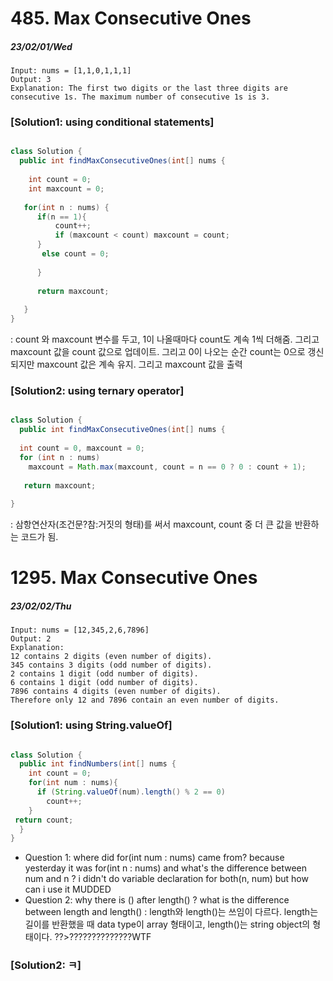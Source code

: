 
# 485. Max Consecutive Ones 
##### 23/02/01/Wed

```  
Input: nums = [1,1,0,1,1,1]  
Output: 3  
Explanation: The first two digits or the last three digits are consecutive 1s. The maximum number of consecutive 1s is 3.
```  

### [Solution1: using conditional statements]

```java

class Solution {
  public int findMaxConsecutiveOnes(int[] nums {
  
    int count = 0;
    int maxcount = 0;
   
   for(int n : nums) {
      if(n == 1){
          count++;
          if (maxcount < count) maxcount = count;
      }
       else count = 0;       
      
      }
      
      return maxcount;
      
   }
}
```

: count 와 maxcount 변수를 두고, 1이 나올때마다 count도 계속 1씩 더해줌. 그리고 maxcount 값을 count 값으로 업데이트. 그리고 0이 나오는 순간 count는 0으로 갱신되지만 maxcount 값은 계속 유지. 그리고 maxcount 값을 출력


### [Solution2: using ternary operator]

```java

class Solution {
  public int findMaxConsecutiveOnes(int[] nums {
  
  int count = 0, maxcount = 0;
  for (int n : nums)
    maxcount = Math.max(maxcount, count = n == 0 ? 0 : count + 1);
    
   return maxcount;
   
}
```

: 삼항연산자(조건문?참:거짓의 형태)를 써서 maxcount, count 중 더 큰 값을 반환하는 코드가 됨. 




# 1295. Max Consecutive Ones 
##### 23/02/02/Thu

```  
Input: nums = [12,345,2,6,7896]  
Output: 2  
Explanation:   
12 contains 2 digits (even number of digits).  
345 contains 3 digits (odd number of digits).  
2 contains 1 digit (odd number of digits).  
6 contains 1 digit (odd number of digits).  
7896 contains 4 digits (even number of digits).  
Therefore only 12 and 7896 contain an even number of digits.  
```  


### [Solution1: using String.valueOf]

```java

class Solution {
  public int findNumbers(int[] nums {
    int count = 0;
    for(int num : nums){
      if (String.valueOf(num).length() % 2 == 0)
        count++;
    }
 return count; 
  }
}
```

- Question 1: where did for(int num : nums) came from? because yesterday it was for(int n : nums) and what's the difference between num and n ? i didn't do variable declaration for both(n, num) but how can i use it MUDDED  
- Question 2: why there is () after length() ? what is the difference between length and length()
: length와 length()는 쓰임이 다르다. length는 길이를 반환했을 때 data type이 array 형태이고, length()는 string object의 형태이다. ??>??????????????WTF 

### [Solution2: ㅋ]
